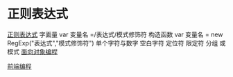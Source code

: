 # 正则表达式
[正则表达式](http://gold.xitu.io/post/57eb187eda2f600060ead7d7)
字面量 var 变量名 =/表达式/模式修饰符
构造函数 var 变量名 = new RegExp("表达式","模式修饰符")
单个字符与数字
空白字符
定位符
限定符
分组
或模式
[面向对象编程](https://developer.mozilla.org/zh-CN/docs/Web/JavaScript/Introduction_to_Object-Oriented_JavaScript)

[前端编程](http://www.w3cfuns.com/notes/17398/d3f6dd40e2d3ff15b209810dfa98be0b.html)

